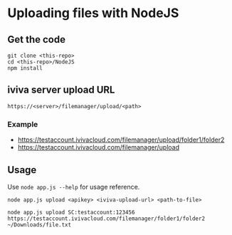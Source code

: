 # Uploading files with NodeJS

## Get the code

```text
git clone <this-repo>
cd <this-repo>/NodeJS
npm install
```

## iviva server upload URL

``` text
https://<server>/filemanager/upload/<path>
```

### Example

* <https://testaccount.ivivacloud.com/filemanager/upload/folder1/folder2>
* <https://testaccount.ivivacloud.com/filemanager/upload>

## Usage

Use `node app.js --help` for usage reference.

```text
node app.js upload <apikey> <iviva-upload-url> <path-to-file>

node app.js upload SC:testaccount:123456 https://testaccount.ivivacloud.com/filemanager/folder1/folder2 ~/Downloads/file.txt
````
